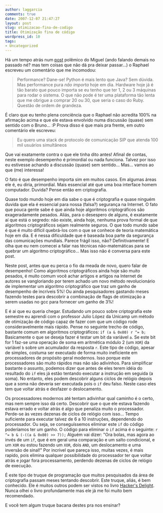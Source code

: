 ```yaml
---
author: laggarcia
comments: true
date: 2007-12-07 21:47:27
layout: post
slug: otimizacao-fina-de-codigo
title: Otimização fina de código
wordpress_id: 10
tags:
- Uncategorized
---
```


Há um tempo atrás num [post](http://log4dev.com/2007/09/27/viva-a-diversidade/) polêmico do Miguel (ando falando demais no passado né? mas tem coisas que não dá pra deixar passar...) o Raphael escreveu um comentário que me incomodou:


> Performance? Dane-se! Python é mais lento que Java? Sem dúvida. Mas performance pura _não importa_ hoje em dia. Hardware hoje já é tão barato que pouco importa se eu tenho que ter 1, 2 ou 3 máquinas para rodar o sistema. O que não pode é ter uma plataforma tão lenta que me obrigue a comprar 20 ou 30, que seria o caso do Ruby. Questão de ordem de grandeza.


É claro que eu tenho plena conciência que o Raphael não acredita 100% na afirmação acima e que ele estava envolvido numa discussão (quase) sem sentido com o Bruno... :P Prova disso é que mais pra frente, em outro comentário ele escreveu:


> Eu quero uma stack de protocolo de comunicação SIP que atenda 100 mil usuários simultâneos


Que vai exatamente contra o que ele tinha dito antes! Afinal de contas, neste exemplo desempenho é primordial ou nada funciona. Talvez por isso eu estivesse achando a discussão (quase) sem sentido... Mas... vamos ao que (me) interessa!

O fato é que  desempenho importa sim em muitos casos. Em algumas áreas ele é, eu diria, primordial. Mais essencial até que uma boa interface homem computador. Duvida? Pense então em criptografia.

Quase todo mundo hoje em dia sabe o que é criptografia e quase ninguém duvida que ela é essencial para nossa (falsa?) segurança na Internet. O fato que pouca gente sabe é que ainda hoje algoritmos criptográficos são exageradamente pesados. Aliás, para o desespero de alguns, é exatamente aí que está o segredo: não existe, ainda hoje, nenhuma prova formal de que algoritmos criptográficos sejam realmente seguros. O que todo mundo sabe é que é muito difícil quebrá-los com o que se conhece de teoria matemática hoje em dia. E é nessa dificuldade que é baseada boa parte da segurança das comunicações mundiais. Parece frágil isso, não? Definitivamente! E olha que eu nem comecei a falar nas técnicas não-matemáticas para se quebrar um algoritmo criptográfico... Mas isso não é conversa para este post.

Neste post, antes que eu perca o fio da meada de novo, quero falar de desempenho! Como algoritmos criptográficos ainda hoje são muito pesados, é muito comum você achar artigos e artigos na Internet de autores se vangloriando por terem achado um novo método revolucionário de implementar um algoritmo criptográfico que traz um ganho de desempenho de incríveis 5%! Ou ainda pesquisadores gastando meses fazendo testes para descobrir a combinação de flags de otimização a serem usadas no gcc para fornecer um ganho de 3%!

E é ai que eu queria chegar. Estudando um pouco sobre criptografia este semestre eu aprendi com o professor Julio López da Unicamp um método de otimização de código capaz  de fazer com que um código rode consideravelmente mais rápido. Pense no seguinte trecho de código, bastante comum em algoritmos criptográficos:
`
if (a & 0x80)
r ^= b;
`
Basicamente o que se deseja fazer é testar um bit da variável `a`. Se este bit for 1 faz-se uma operação de soma em aritmética módulo 2 (um `XOR`) da variável `b` sobre um acumulador da resposta `r`. Este tipo de código, apesar de simples, costuma ser executado de forma muito ineficiente em processadores de propósito geral modernos. Isso porque este processadores são muito rápidos mas não são adivinhos. Para simplificar bastante o assunto, podemos dizer que antes de eles terem idéia do resultado do `if` eles já estão tentando executar a instrução em seguida (a soma). No entanto, eles podem descobrir alguns ciclos de relógio depois que a soma não deveria ser executada pois o `if` deu falso. Neste caso eles tem que voltar atrás e desfazer o deslocamento.

Os processadores modernos até tentam adivinhar qual caminho é o certo, mas nem sempre isso dá certo. Descobrir que o que ele estava fazendo estava errado e voltar atrás é algo que penaliza muito o processador. Perde-se às vezes dezenas de ciclos de relógio com isso... Tempo suficiente para executar talvez de 6 a 10 instruções, dependendo do processador. Ou seja, se conseguíssemos eliminar este `if` do código poderíamos ter um ganho. O código para eliminar o `if` acima é o seguinte:
`
r ^= b & (-((a & 0x80) >> 7));
`
Alguém vai dizer: "Ora bolas, mas agora ao invés de um `if`, que é em geral uma comparação e um salto condicional, e um `XOR` eu estou fazendo um `XOR`, dois `AND`, um deslocamento e uma inversão de sinal!" Por incrível que pareça isso, muitas vezes, é mais rapido, pois elimina qualquer possibilidade do processador ter que voltar atrás e jogar fora processamento, perdendo dezenas de ciclos de relógio de execução.

É este tipo de truque de programação que muitos pesquisados da área de criptografia passam meses tentando descobrir. Este truque, aliás, é bem conhecido. Ele é muitos outros podem ser vistos no livro [Hacker's Delight](http://www.amazon.com/Hackers-Delight-Henry-Warren-Jr/dp/0201914654). Nunca olhei o livro profundamente mas ele já me foi muito bem recomendado.

E você tem algum truque bacana destes pra nos ensinar?
